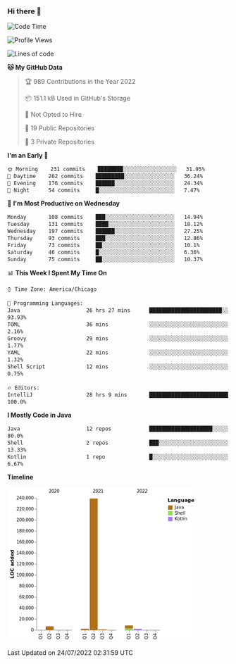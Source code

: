 ### Hi there 👋


<!--START_SECTION:waka-->
![Code Time](http://img.shields.io/badge/Code%20Time-2%2C414%20hrs%2010%20mins-blue)

![Profile Views](http://img.shields.io/badge/Profile%20Views-12-blue)

![Lines of code](https://img.shields.io/badge/From%20Hello%20World%20I%27ve%20Written-259%20Thousand%20lines%20of%20code-blue)

**🐱 My GitHub Data** 

> 🏆 989 Contributions in the Year 2022
 > 
> 📦 151.1 kB Used in GitHub's Storage 
 > 
> 🚫 Not Opted to Hire
 > 
> 📜 19 Public Repositories 
 > 
> 🔑 3 Private Repositories  
 > 
**I'm an Early 🐤** 

```text
🌞 Morning    231 commits    ████████░░░░░░░░░░░░░░░░░   31.95% 
🌆 Daytime    262 commits    █████████░░░░░░░░░░░░░░░░   36.24% 
🌃 Evening    176 commits    ██████░░░░░░░░░░░░░░░░░░░   24.34% 
🌙 Night      54 commits     █░░░░░░░░░░░░░░░░░░░░░░░░   7.47%

```
📅 **I'm Most Productive on Wednesday** 

```text
Monday       108 commits    ███░░░░░░░░░░░░░░░░░░░░░░   14.94% 
Tuesday      131 commits    ████░░░░░░░░░░░░░░░░░░░░░   18.12% 
Wednesday    197 commits    ██████░░░░░░░░░░░░░░░░░░░   27.25% 
Thursday     93 commits     ███░░░░░░░░░░░░░░░░░░░░░░   12.86% 
Friday       73 commits     ██░░░░░░░░░░░░░░░░░░░░░░░   10.1% 
Saturday     46 commits     █░░░░░░░░░░░░░░░░░░░░░░░░   6.36% 
Sunday       75 commits     ██░░░░░░░░░░░░░░░░░░░░░░░   10.37%

```


📊 **This Week I Spent My Time On** 

```text
⌚︎ Time Zone: America/Chicago

💬 Programming Languages: 
Java                     26 hrs 27 mins      ███████████████████████░░   93.93% 
TOML                     36 mins             ░░░░░░░░░░░░░░░░░░░░░░░░░   2.16% 
Groovy                   29 mins             ░░░░░░░░░░░░░░░░░░░░░░░░░   1.77% 
YAML                     22 mins             ░░░░░░░░░░░░░░░░░░░░░░░░░   1.32% 
Shell Script             12 mins             ░░░░░░░░░░░░░░░░░░░░░░░░░   0.75%

🔥 Editors: 
IntelliJ                 28 hrs 9 mins       █████████████████████████   100.0%

```

**I Mostly Code in Java** 

```text
Java                     12 repos            ████████████████████░░░░░   80.0% 
Shell                    2 repos             ███░░░░░░░░░░░░░░░░░░░░░░   13.33% 
Kotlin                   1 repo              █░░░░░░░░░░░░░░░░░░░░░░░░   6.67%

```


**Timeline**

![Chart not found](https://raw.githubusercontent.com/powercasgamer/powercasgamer/master/charts/bar_graph.png) 


 Last Updated on 24/07/2022 02:31:59 UTC
<!--END_SECTION:waka-->
